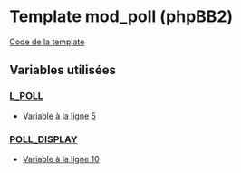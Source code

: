# Template mod_poll (phpBB2)

[Code de la template](../../subsilver/mod_poll.tpl)

## Variables utilisées

### [L_POLL](../L_POLL.md)
* [Variable à la ligne 5](../../subsilver/mod_poll.tpl#L5)

### [POLL_DISPLAY](../POLL_DISPLAY.md)
* [Variable à la ligne 10](../../subsilver/mod_poll.tpl#L10)